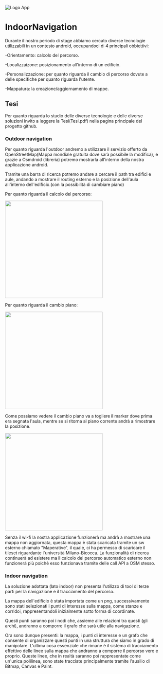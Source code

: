 ![Logo App](https://github.com/LolloMagicMagia/IndoorNavigation/blob/main/app/src/main/res/mipmap-xxxhdpi/ic_launcher.png)


 # IndoorNavigation
Durante il nostro periodo di stage abbiamo cercato diverse tecnologie utilizzabili in un contesto android, occupandoci di 4 principali obbiettivi:

-Orientamento: calcolo del percorso.

-Localizzaizone: posizionamento all'interno di un edificio.

-Personalizzazione: per quanto riguarda il cambio di percorso dovute a delle specifiche per quanto riguarda l'utente.

-Mappatura: la creazione/aggiornamento di mappe.


## Tesi
Per quanto riguarda lo studio delle diverse tecnologie e delle diverse soluzioni invito a leggere la Tesi(Tesi.pdf) nella pagina principale del progetto github.

### Outdoor navigation

Per quanto riguarda l'outdoor andremo a utilizzare il servizio offerto da OpenStreetMap(Mappa mondiale gratuita dove sarà possibile la modifica), e grazie a Osmdroid (libreria) potremo mostrarla all'interno della nostra applicazione android. 

Tramite una barra di ricerca potremo andare a cercare il path tra edifici e aule, andando a mostrare il routing esterno e la posizione dell'aula all'interno dell'edificio.(con la possibilità di cambiare piano)

Per quanto riguarda il calcolo del percorso:

<img src="https://github.com/LolloMagicMagia/IndoorNavigation/blob/main/screen/percorso.png" width="320">

Per quanto riguarda il cambio piano:

<img src="https://github.com/LolloMagicMagia/IndoorNavigation/blob/main/screen/cambioFlor1.png" width="320">

Come possiamo vedere il cambio piano va a togliere il marker dove prima era segnata l'aula, mentre se si ritorna al piano corrente andrà a rimostrare la posizione.

<img src="https://github.com/LolloMagicMagia/IndoorNavigation/blob/main/screen/cambioFloor2.png" width="320">

Senza il wi-fi la nostra applicazione funzionerà ma andrà a mostrare una mappa non aggiornata, questa mappa è stata scaricata tramite un sw esterno chiamato "Maperative", il quale, ci ha permesso di scaricare il tileset riguardante l'università Milano-Bicocca. La funzionalità di ricerca continuerà ad esistere ma il calcolo del percorso automatico esterno non funzionerà più poichè esso funzionava tramite delle call API a OSM stesso.

### Indoor navigation

La soluzione adottata (lato indoor) non presenta l'utilizzo di tool di terze parti per la navigazione e il tracciamento del percorso.

La mappa dell'edificio è stata importata come un png, successivamente sono stati selezionati i punti di interesse sulla mappa, come stanze e corridoi, rappresentandoli inizialmente sotto forma di coordinate.

Questi punti saranno poi i nodi che, assieme alle relazioni tra questi (gli archi), andranno a comporre il grafo che sarà utile alla navigazione.

Ora sono dunque presenti: la mappa, i punti di interesse e un grafo che consente di organizzare questi punti in una struttura che siamo in grado di manipolare. L'ultima cosa essenziale che rimane è il sistema di tracciamento effettivo delle linee sulla mappa che andranno a comporre il percorso vero e proprio.
Queste linee, che in realtà saranno poi rappresentate come un'unica polilinea, sono state tracciate principalmente tramite l'ausilio di Bitmap, Canvas e Paint.

